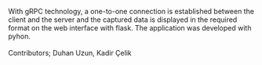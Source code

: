 With gRPC technology, a one-to-one connection is established between the client and the server and the captured data is displayed in the required format on the web interface with flask. The application was developed with pyhon.
<br/><br/>
Contributors; Duhan Uzun, Kadir Çelik
